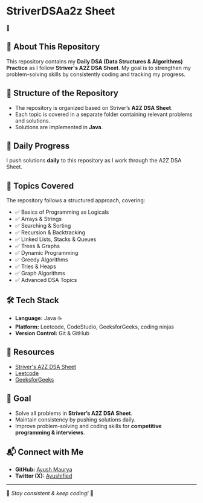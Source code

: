 # StriverDSAa2z Sheet
 🚀

## 📌 About This Repository
This repository contains my **Daily DSA (Data Structures & Algorithms) Practice** as I follow **Striver's A2Z DSA Sheet**. My goal is to strengthen my problem-solving skills by consistently coding and tracking my progress.

## 📜 Structure of the Repository
- The repository is organized based on Striver’s **A2Z DSA Sheet**.
- Each topic is covered in a separate folder containing relevant problems and solutions.
- Solutions are implemented in **Java**.

## 📅 Daily Progress
I push solutions **daily** to this repository as I work through the A2Z DSA Sheet.

## 📝 Topics Covered
The repository follows a structured approach, covering:
- ✅ Basics of Programming as Logicals 
- ✅ Arrays & Strings
- ✅ Searching & Sorting
- ✅ Recursion & Backtracking
- ✅ Linked Lists, Stacks & Queues
- ✅ Trees & Graphs
- ✅ Dynamic Programming
- ✅ Greedy Algorithms
- ✅ Tries & Heaps
- ✅ Graph Algorithms
- ✅ Advanced DSA Topics

## 🛠️ Tech Stack
- **Language:** Java ☕
- **Platform:** Leetcode, CodeStudio, GeeksforGeeks, coding ninjas
- **Version Control:** Git & GitHub

## 🔗 Resources
- [Striver's A2Z DSA Sheet](https://takeuforward.org/strivers-a2z-dsa-course/)  
- [Leetcode](https://leetcode.com/)  
- [GeeksforGeeks](https://www.geeksforgeeks.org/)  

## 🎯 Goal
- Solve all problems in **Striver’s A2Z DSA Sheet**.
- Maintain consistency by pushing solutions daily.
- Improve problem-solving and coding skills for **competitive programming & interviews**.

## 📬 Connect with Me
- **GitHub:** [Ayush Maurya](https://github.com/ayush-maurya032)
- **Twitter (X):** [Ayushified](https://twitter.com/Ayushified)

---
📌 *Stay consistent & keep coding!* 🚀

 
